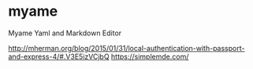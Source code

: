 # myame
Myame Yaml and Markdown Editor

http://mherman.org/blog/2015/01/31/local-authentication-with-passport-and-express-4/#.V3E5izVCjbQ
https://simplemde.com/
